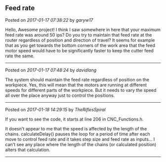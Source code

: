 ## Feed rate
Posted on *2017-01-17 07:38:22* by *garyw17*

Hello,
Awesome project!  I think I saw somewhere in here that your maximum feed rate was around 50 ips?  Do you try to maintain that feed rate at the router regardless of position and direction of travel?  It seems for example that as you get towards the bottom corners of the work area that the feed motor speed would have to be significantly faster to keep the cutter feed rate the same.

---

Posted on *2017-01-17 07:48:24* by *davidlang*

The system should maintain the feed rate regardless of position on the workpiece. Yes, this will mean that the motors are running at different speeds for different parts of the workpiece. But it needs to vary the speed all over the place anyway just to control the positions.

---

Posted on *2017-01-18 14:29:15* by *TheRiflesSpiral*

If you want to see the code, it starts at line 206 in CNC_Functions.h.

It doesn't appear to me that the speed is affected by the length of the chains. calculateDelay() pauses the loop for a period of time after each move to control feed rate and it takes step size and feed rate as inputs... I can't see any place where the length of the chains (or calculated position) alters that calculation.

---

